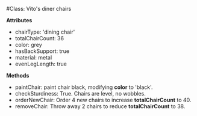 #Class: Vito's diner chairs

**Attributes**
* chairType: 'dining chair'
* totalChairCount: 36
* color: grey
* hasBackSupport: true
* material: metal
* evenLegLength: true

**Methods**
* paintChair: paint chair black, modifying **color** to 'black'.
* checkSturdiness: True. Chairs are level, no wobbles.
* orderNewChair: Order 4 new chairs to increase **totalChairCount** to 40.
* removeChair: Throw away 2 chairs to reduce **totalChairCount** to 38.
